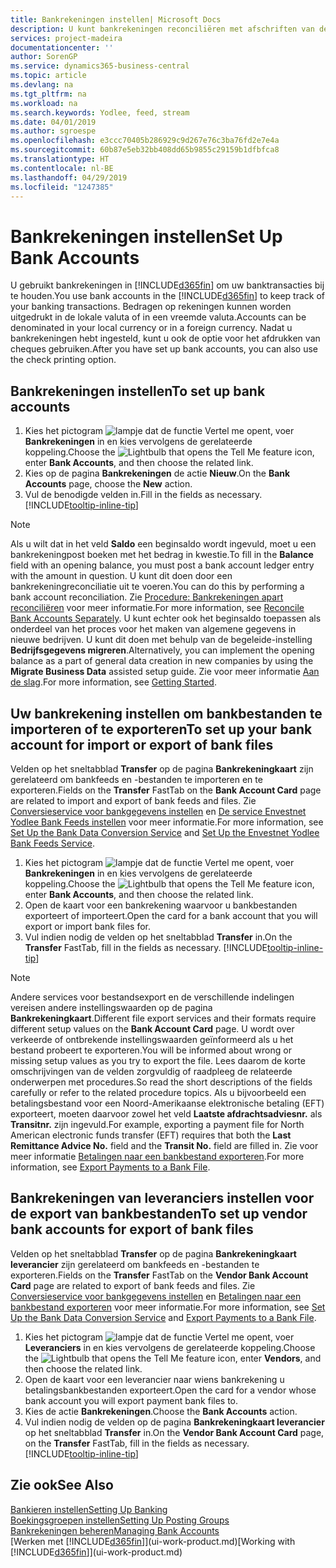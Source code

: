 ```yaml
---
title: Bankrekeningen instellen| Microsoft Docs
description: U kunt bankrekeningen reconciliëren met afschriften van de bank.
services: project-madeira
documentationcenter: ''
author: SorenGP
ms.service: dynamics365-business-central
ms.topic: article
ms.devlang: na
ms.tgt_pltfrm: na
ms.workload: na
ms.search.keywords: Yodlee, feed, stream
ms.date: 04/01/2019
ms.author: sgroespe
ms.openlocfilehash: e3ccc70405b286929c9d267e76c3ba76fd2e7e4a
ms.sourcegitcommit: 60b87e5eb32bb408dd65b9855c29159b1dfbfca8
ms.translationtype: HT
ms.contentlocale: nl-BE
ms.lasthandoff: 04/29/2019
ms.locfileid: "1247385"
---
```

# <a name="set-up-bank-accounts"></a><span data-ttu-id="e59d7-103">Bankrekeningen instellen</span><span class="sxs-lookup"><span data-stu-id="e59d7-103">Set Up Bank Accounts</span></span>
<span data-ttu-id="e59d7-104">U gebruikt bankrekeningen in [!INCLUDE[d365fin](includes/d365fin_md.md)] om uw banktransacties bij te houden.</span><span class="sxs-lookup"><span data-stu-id="e59d7-104">You use bank accounts in the [!INCLUDE[d365fin](includes/d365fin_md.md)] to keep track of your banking transactions.</span></span> <span data-ttu-id="e59d7-105">Bedragen op rekeningen kunnen worden uitgedrukt in de lokale valuta of in een vreemde valuta.</span><span class="sxs-lookup"><span data-stu-id="e59d7-105">Accounts can be denominated in your local currency or in a foreign currency.</span></span> <span data-ttu-id="e59d7-106">Nadat u bankrekeningen hebt ingesteld, kunt u ook de optie voor het afdrukken van cheques gebruiken.</span><span class="sxs-lookup"><span data-stu-id="e59d7-106">After you have set up bank accounts, you can also use the check printing option.</span></span>

## <a name="to-set-up-bank-accounts"></a><span data-ttu-id="e59d7-107">Bankrekeningen instellen</span><span class="sxs-lookup"><span data-stu-id="e59d7-107">To set up bank accounts</span></span>
1. <span data-ttu-id="e59d7-108">Kies het pictogram ![lampje dat de functie Vertel me opent](media/ui-search/search_small.png "Vertel me wat u wilt doen"), voer **Bankrekeningen** in en kies vervolgens de gerelateerde koppeling.</span><span class="sxs-lookup"><span data-stu-id="e59d7-108">Choose the ![Lightbulb that opens the Tell Me feature](media/ui-search/search_small.png "Tell me what you want to do") icon, enter **Bank Accounts**, and then choose the related link.</span></span>
2. <span data-ttu-id="e59d7-109">Kies op de pagina **Bankrekeningen** de actie **Nieuw**.</span><span class="sxs-lookup"><span data-stu-id="e59d7-109">On the **Bank Accounts** page, choose the **New** action.</span></span>
3. <span data-ttu-id="e59d7-110">Vul de benodigde velden in.</span><span class="sxs-lookup"><span data-stu-id="e59d7-110">Fill in the fields as necessary.</span></span> [!INCLUDE[tooltip-inline-tip](includes/tooltip-inline-tip_md.md)]

> [!NOTE]
> <span data-ttu-id="e59d7-111">Als u wilt dat in het veld **Saldo** een beginsaldo wordt ingevuld, moet u een bankrekeningpost boeken met het bedrag in kwestie.</span><span class="sxs-lookup"><span data-stu-id="e59d7-111">To fill in the **Balance** field with an opening balance, you must post a bank account ledger entry with the amount in question.</span></span> <span data-ttu-id="e59d7-112">U kunt dit doen door een bankrekeningreconciliatie uit te voeren.</span><span class="sxs-lookup"><span data-stu-id="e59d7-112">You can do this by performing a bank account reconciliation.</span></span> <span data-ttu-id="e59d7-113">Zie [Procedure: Bankrekeningen apart reconciliëren](bank-how-reconcile-bank-accounts-separately.md) voor meer informatie.</span><span class="sxs-lookup"><span data-stu-id="e59d7-113">For more information, see [Reconcile Bank Accounts Separately](bank-how-reconcile-bank-accounts-separately.md).</span></span> <span data-ttu-id="e59d7-114">U kunt echter ook het beginsaldo toepassen als onderdeel van het proces voor het maken van algemene gegevens in nieuwe bedrijven. U kunt dit doen met behulp van de begeleide-instelling **Bedrijfsgegevens migreren**.</span><span class="sxs-lookup"><span data-stu-id="e59d7-114">Alternatively, you can implement the opening balance as a part of general data creation in new companies by using the **Migrate Business Data** assisted setup guide.</span></span> <span data-ttu-id="e59d7-115">Zie voor meer informatie [Aan de slag](product-get-started.md).</span><span class="sxs-lookup"><span data-stu-id="e59d7-115">For more information, see [Getting Started](product-get-started.md).</span></span>

## <a name="to-set-up-your-bank-account-for-import-or-export-of-bank-files"></a><span data-ttu-id="e59d7-116">Uw bankrekening instellen om bankbestanden te importeren of te exporteren</span><span class="sxs-lookup"><span data-stu-id="e59d7-116">To set up your bank account for import or export of bank files</span></span>
<span data-ttu-id="e59d7-117">Velden op het sneltabblad **Transfer** op de pagina **Bankrekeningkaart** zijn gerelateerd om bankfeeds en -bestanden te importeren en te exporteren.</span><span class="sxs-lookup"><span data-stu-id="e59d7-117">Fields on the **Transfer** FastTab on the **Bank Account Card** page are related to import and export of bank feeds and files.</span></span> <span data-ttu-id="e59d7-118">Zie [Conversieservice voor bankgegevens instellen](bank-how-setup-bank-data-conversion-service.md) en [De service Envestnet Yodlee Bank Feeds instellen](bank-how-setup-bank-statement-service.md) voor meer informatie.</span><span class="sxs-lookup"><span data-stu-id="e59d7-118">For more information, see [Set Up the Bank Data Conversion Service](bank-how-setup-bank-data-conversion-service.md) and [Set Up the Envestnet Yodlee Bank Feeds Service](bank-how-setup-bank-statement-service.md).</span></span>

1. <span data-ttu-id="e59d7-119">Kies het pictogram ![lampje dat de functie Vertel me opent](media/ui-search/search_small.png "Vertel me wat u wilt doen"), voer **Bankrekeningen** in en kies vervolgens de gerelateerde koppeling.</span><span class="sxs-lookup"><span data-stu-id="e59d7-119">Choose the ![Lightbulb that opens the Tell Me feature](media/ui-search/search_small.png "Tell me what you want to do") icon, enter **Bank Accounts**, and then choose the related link.</span></span>
2. <span data-ttu-id="e59d7-120">Open de kaart voor een bankrekening waarvoor u bankbestanden exporteert of importeert.</span><span class="sxs-lookup"><span data-stu-id="e59d7-120">Open the card for a bank account that you will export or import bank files for.</span></span>
3. <span data-ttu-id="e59d7-121">Vul indien nodig de velden op het sneltabblad **Transfer** in.</span><span class="sxs-lookup"><span data-stu-id="e59d7-121">On the **Transfer** FastTab, fill in the fields as necessary.</span></span> [!INCLUDE[tooltip-inline-tip](includes/tooltip-inline-tip_md.md)]

> [!NOTE]  
>   <span data-ttu-id="e59d7-122">Andere services voor bestandsexport en de verschillende indelingen vereisen andere instellingswaarden op de pagina **Bankrekeningkaart**.</span><span class="sxs-lookup"><span data-stu-id="e59d7-122">Different file export services and their formats require different setup values on the **Bank Account Card** page.</span></span> <span data-ttu-id="e59d7-123">U wordt over verkeerde of ontbrekende instellingswaarden geïnformeerd als u het bestand probeert te exporteren.</span><span class="sxs-lookup"><span data-stu-id="e59d7-123">You will be informed about wrong or missing setup values as you try to export the file.</span></span> <span data-ttu-id="e59d7-124">Lees daarom de korte omschrijvingen van de velden zorgvuldig of raadpleeg de relateerde onderwerpen met procedures.</span><span class="sxs-lookup"><span data-stu-id="e59d7-124">So read the short descriptions of the fields carefully or refer to the related procedure topics.</span></span> <span data-ttu-id="e59d7-125">Als u bijvoorbeeld een betalingsbestand voor een Noord-Amerikaanse elektronische betaling (EFT) exporteert, moeten daarvoor zowel het veld **Laatste afdrachtsadviesnr.** als **Transitnr.** zijn ingevuld.</span><span class="sxs-lookup"><span data-stu-id="e59d7-125">For example, exporting a payment file for North American electronic funds transfer (EFT) requires that both the **Last Remittance Advice No.** field and the **Transit No.** field are filled in.</span></span> <span data-ttu-id="e59d7-126">Zie voor meer informatie [Betalingen naar een bankbestand exporteren](payables-how-export-payments-bank-file.md).</span><span class="sxs-lookup"><span data-stu-id="e59d7-126">For more information, see [Export Payments to a Bank File](payables-how-export-payments-bank-file.md).</span></span>

## <a name="to-set-up-vendor-bank-accounts-for-export-of-bank-files"></a><span data-ttu-id="e59d7-127">Bankrekeningen van leveranciers instellen voor de export van bankbestanden</span><span class="sxs-lookup"><span data-stu-id="e59d7-127">To set up vendor bank accounts for export of bank files</span></span>
<span data-ttu-id="e59d7-128">Velden op het sneltabblad **Transfer** op de pagina **Bankrekeningkaart leverancier** zijn gerelateerd om bankfeeds en -bestanden te exporteren.</span><span class="sxs-lookup"><span data-stu-id="e59d7-128">Fields on the **Transfer** FastTab on the **Vendor Bank Account Card** page are related to export of bank feeds and files.</span></span> <span data-ttu-id="e59d7-129">Zie [Conversieservice voor bankgegevens instellen](bank-how-setup-bank-data-conversion-service.md) en [Betalingen naar een bankbestand exporteren](payables-how-export-payments-bank-file.md) voor meer informatie.</span><span class="sxs-lookup"><span data-stu-id="e59d7-129">For more information, see [Set Up the Bank Data Conversion Service](bank-how-setup-bank-data-conversion-service.md) and [Export Payments to a Bank File](payables-how-export-payments-bank-file.md).</span></span>

1. <span data-ttu-id="e59d7-130">Kies het pictogram ![lampje dat de functie Vertel me opent](media/ui-search/search_small.png "Vertel me wat u wilt doen"), voer **Leveranciers** in en kies vervolgens de gerelateerde koppeling.</span><span class="sxs-lookup"><span data-stu-id="e59d7-130">Choose the ![Lightbulb that opens the Tell Me feature](media/ui-search/search_small.png "Tell me what you want to do") icon, enter **Vendors**, and then choose the related link.</span></span>
2. <span data-ttu-id="e59d7-131">Open de kaart voor een leverancier naar wiens bankrekening u betalingsbankbestanden exporteert.</span><span class="sxs-lookup"><span data-stu-id="e59d7-131">Open the card for a vendor whose bank account you will export payment bank files to.</span></span>
3. <span data-ttu-id="e59d7-132">Kies de actie **Bankrekeningen**.</span><span class="sxs-lookup"><span data-stu-id="e59d7-132">Choose the **Bank Accounts** action.</span></span>
3. <span data-ttu-id="e59d7-133">Vul indien nodig de velden op de pagina **Bankrekeningkaart leverancier** op het sneltabblad **Transfer** in.</span><span class="sxs-lookup"><span data-stu-id="e59d7-133">On the **Vendor Bank Account Card** page, on the **Transfer** FastTab, fill in the fields as necessary.</span></span> [!INCLUDE[tooltip-inline-tip](includes/tooltip-inline-tip_md.md)]

## <a name="see-also"></a><span data-ttu-id="e59d7-134">Zie ook</span><span class="sxs-lookup"><span data-stu-id="e59d7-134">See Also</span></span>
[<span data-ttu-id="e59d7-135">Bankieren instellen</span><span class="sxs-lookup"><span data-stu-id="e59d7-135">Setting Up Banking</span></span>](bank-setup-banking.md)  
[<span data-ttu-id="e59d7-136">Boekingsgroepen instellen</span><span class="sxs-lookup"><span data-stu-id="e59d7-136">Setting Up Posting Groups</span></span>](finance-posting-groups.md)  
[<span data-ttu-id="e59d7-137">Bankrekeningen beheren</span><span class="sxs-lookup"><span data-stu-id="e59d7-137">Managing Bank Accounts</span></span>](bank-manage-bank-accounts.md)  
<span data-ttu-id="e59d7-138">[Werken met [!INCLUDE[d365fin](includes/d365fin_md.md)]](ui-work-product.md)</span><span class="sxs-lookup"><span data-stu-id="e59d7-138">[Working with [!INCLUDE[d365fin](includes/d365fin_md.md)]](ui-work-product.md)</span></span>
